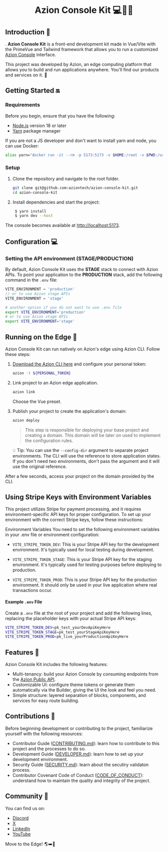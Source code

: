 <h1 align="center">
  Azion Console Kit 💻🚀🧡
</h1>
<p align="center">

## Introduction 📖
.
**Azion Console Kit** is a front-end development kit made in Vue/Vite with the PrimeVue and Tailwind framework that allows you to run a customized [Azion Console](https://console.azion.com/) interface.

This project was developed by Azion, an edge computing platform that allows you to build and run applications anywhere. You'll find our products and services on it. 🚀

## Getting Started 🔛

### Requirements

Before you begin, ensure that you have the following:

- [Node.js](https://nodejs.org/) version 18 or later
- [Yarn](https://yarnpkg.com/) package manager

If you are not a JS developer and don't want to install yarn and node, you can use Docker:

```bash
alias yarn="docker run -it --rm -p 5173:5173 -v $HOME:/root -v $PWD:/usr/src/app -w /usr/src/app node:18 yarn"
```

### Setup

1. Clone the repository and navigate to the root folder.

   ```bash
   git clone git@github.com:aziontech/azion-console-kit.git
   cd azion-console-kit
   ```

2. Install dependencies and start the project:

   ```bash
    $ yarn install
    $ yarn dev --host
   ```

The console becomes available at [http://localhost:5173](http://localhost:5173).

## Configuration 💻

### Setting the API environment (STAGE/PRODUCTION)

By default, Azion Console Kit uses the **STAGE** stack to connect with Azion APIs.
To point your application to the **PRODUCTION** stack, add the following command in the `.env` file:

```js
VITE_ENVIRONMENT = 'production'
// or to use Azion stage APIs
VITE_ENVIRONMENT = 'stage'
```

```bash
# another option if you do not want to use .env file
export VITE_ENVIRONMENT='production'
# or to use Azion stage APIs
export VITE_ENVIRONMENT='stage'
```

## Running on the Edge 🚀

Azion Console Kit can run natively on Azion's edge using Azion CLI. Follow these steps:

1. [Download the Azion CLI here](https://www.azion.com/en/documentation/products/azion-cli/overview/) and configure your personal token:

   ```bash
   azion -t ${PERSONAL_TOKEN}
   ```

2. Link project to an Azion edge application.

   ```bash
   azion link
   ```

   Choose the Vue preset.

3. Publish your project to create the application's domain:

   ```bash
   azion deploy
   ```

   > This step is responsible for deploying your base project and creating a domain. This domain will be later on used to implement the configuration rules.

   💡 Tip: You can use the `--config-dir` argument to separate project environments. The CLI will use the reference to store application states. If you don't need two environments, don't pass the argument and it will use the original reference.

After a few seconds, access your project on the domain provided by the CLI.

## Using Stripe Keys with Environment Variables

This project utilizes Stripe for payment processing, and it requires environment-specific API keys for proper configuration. To set up your environment with the correct Stripe keys, follow these instructions:

Environment Variables
You need to set the following environment variables in your .env file or environment configuration:

- `VITE_STRIPE_TOKEN_DEV`: This is your Stripe API key for the development environment. It's typically used for local testing during development.

* `VITE_STRIPE_TOKEN_STAGE`: This is your Stripe API key for the staging environment. It's typically used for testing purposes before deploying to production.

* `VITE_STRIPE_TOKEN_PROD`: This is your Stripe API key for the production environment. It should only be used in your live application where real transactions occur.

#### Example `.env` File

Create a `.env` file at the root of your project and add the following lines, replacing the placeholder keys with your actual Stripe API keys:

```bash
VITE_STRIPE_TOKEN_DEV=pk_test_yourDevApiKeyHere
VITE_STRIPE_TOKEN_STAGE=pk_test_yourStageApiKeyHere
VITE_STRIPE_TOKEN_PROD=pk_live_yourProductionApiKeyHere
```

## Features 🧩

Azion Console Kit includes the following features:

- Multi-tenancy: build your Azion Console by consuming endpoints from the [Azion Public API](https://api.azion.com/).
- Customizable UI: configure theme tokens or generate them automatically via the Builder, giving the UI the look and feel you need.
- Simple structure: layered separation of blocks, components, and services for easy route building.

## Contributions 🤝

Before beginning development or contributing to the project, familiarize yourself with the following resources:

- Contributor Guide ([CONTRIBUTING.md](CONTRIBUTING.md)): learn how to contribute to this project and the processes to do so.
- Development Guide ([DEVELOPER.md](DEVELOPER.md)): learn how to set up your development environment.
- Security Guide ([SECURITY.md](SECURITY.md)): learn about the secutiry validaton process.
- Contributor Covenant Code of Conduct ([CODE_OF_CONDUCT](CODE_OF_CONDUCT.md)): understand how to maintain the quality and integrity of the project.

## Community 💬

You can find us on:

- [Discord](https://discord.com/invite/Yp9N7RMVZy)
- [X](https://twitter.com/aziontech)
- [LinkedIn](https://www.linkedin.com/company/aziontech)
- [YouTube](https://www.youtube.com/aziontech)

Move to the Edge! 🌎➡️🧡
